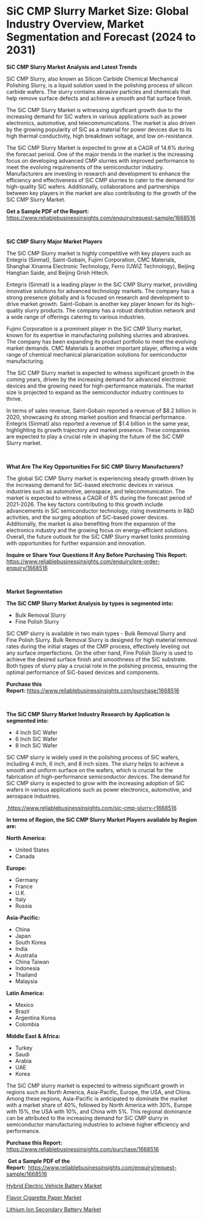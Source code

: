 <p><h1>SiC CMP Slurry Market Size: Global Industry Overview, Market Segmentation and Forecast (2024 to 2031)</h1></p><p><strong>SiC CMP Slurry Market Analysis and Latest Trends</strong></p>
<p><p>SiC CMP Slurry, also known as Silicon Carbide Chemical Mechanical Polishing Slurry, is a liquid solution used in the polishing process of silicon carbide wafers. The slurry contains abrasive particles and chemicals that help remove surface defects and achieve a smooth and flat surface finish.</p><p>The SiC CMP Slurry Market is witnessing significant growth due to the increasing demand for SiC wafers in various applications such as power electronics, automotive, and telecommunications. The market is also driven by the growing popularity of SiC as a material for power devices due to its high thermal conductivity, high breakdown voltage, and low on-resistance.</p><p>The SiC CMP Slurry Market is expected to grow at a CAGR of 14.6% during the forecast period. One of the major trends in the market is the increasing focus on developing advanced CMP slurries with improved performance to meet the evolving requirements of the semiconductor industry. Manufacturers are investing in research and development to enhance the efficiency and effectiveness of SiC CMP slurries to cater to the demand for high-quality SiC wafers. Additionally, collaborations and partnerships between key players in the market are also contributing to the growth of the SiC CMP Slurry Market.</p></p>
<p><strong>Get a Sample PDF of the Report:&nbsp;</strong> <a href="https://www.reliablebusinessinsights.com/enquiry/request-sample/1668516">https://www.reliablebusinessinsights.com/enquiry/request-sample/1668516</a></p>
<p>&nbsp;</p>
<p><strong>SiC CMP Slurry Major Market Players</strong></p>
<p><p>The SiC CMP Slurry market is highly competitive with key players such as Entegris (Sinmat), Saint-Gobain, Fujimi Corporation, CMC Materials, Shanghai Xinanna Electronic Technology, Ferro (UWiZ Technology), Beijing Hangtian Saide, and Beijing Grish Hitech. </p><p>Entegris (Sinmat) is a leading player in the SiC CMP Slurry market, providing innovative solutions for advanced technology markets. The company has a strong presence globally and is focused on research and development to drive market growth. Saint-Gobain is another key player known for its high-quality slurry products. The company has a robust distribution network and a wide range of offerings catering to various industries.</p><p>Fujimi Corporation is a prominent player in the SiC CMP Slurry market, known for its expertise in manufacturing polishing slurries and abrasives. The company has been expanding its product portfolio to meet the evolving market demands. CMC Materials is another important player, offering a wide range of chemical mechanical planarization solutions for semiconductor manufacturing.</p><p>The SiC CMP Slurry market is expected to witness significant growth in the coming years, driven by the increasing demand for advanced electronic devices and the growing need for high-performance materials. The market size is projected to expand as the semiconductor industry continues to thrive.</p><p>In terms of sales revenue, Saint-Gobain reported a revenue of $8.2 billion in 2020, showcasing its strong market position and financial performance. Entegris (Sinmat) also reported a revenue of $1.4 billion in the same year, highlighting its growth trajectory and market presence. These companies are expected to play a crucial role in shaping the future of the SiC CMP Slurry market.</p></p>
<p>&nbsp;</p>
<p><strong>What Are The Key Opportunities For SiC CMP Slurry Manufacturers?</strong></p>
<p><p>The global SiC CMP Slurry market is experiencing steady growth driven by the increasing demand for SiC-based electronic devices in various industries such as automotive, aerospace, and telecommunication. The market is expected to witness a CAGR of 8% during the forecast period of 2021-2026. The key factors contributing to this growth include advancements in SiC semiconductor technology, rising investments in R&D activities, and the surging adoption of SiC-based power devices. Additionally, the market is also benefiting from the expansion of the electronics industry and the growing focus on energy-efficient solutions. Overall, the future outlook for the SiC CMP Slurry market looks promising with opportunities for further expansion and innovation.</p></p>
<p><strong>Inquire or Share Your Questions If Any Before Purchasing This Report:</strong> <a href="https://www.reliablebusinessinsights.com/enquiry/pre-order-enquiry/1668516">https://www.reliablebusinessinsights.com/enquiry/pre-order-enquiry/1668516</a></p>
<p>&nbsp;</p>
<p><strong>Market Segmentation</strong></p>
<p><strong>The SiC CMP Slurry Market Analysis by types is segmented into:</strong></p>
<p><ul><li>Bulk Removal Slurry</li><li>Fine Polish Slurry</li></ul></p>
<p><p>SiC CMP slurry is available in two main types - Bulk Removal Slurry and Fine Polish Slurry. Bulk Removal Slurry is designed for high material removal rates during the initial stages of the CMP process, effectively leveling out any surface imperfections. On the other hand, Fine Polish Slurry is used to achieve the desired surface finish and smoothness of the SiC substrate. Both types of slurry play a crucial role in the polishing process, ensuring the optimal performance of SiC-based devices and components.</p></p>
<p><strong>Purchase this Report:&nbsp;</strong><a href="https://www.reliablebusinessinsights.com/purchase/1668516">https://www.reliablebusinessinsights.com/purchase/1668516</a></p>
<p>&nbsp;</p>
<p><strong>The SiC CMP Slurry Market Industry Research by Application is segmented into:</strong></p>
<p><ul><li>4 Inch SiC Wafer</li><li>6 Inch SiC Wafer</li><li>8 Inch SiC Wafer</li></ul></p>
<p><p>SiC CMP slurry is widely used in the polishing process of SiC wafers, including 4 inch, 6 inch, and 8 inch sizes. The slurry helps to achieve a smooth and uniform surface on the wafers, which is crucial for the fabrication of high-performance semiconductor devices. The demand for SiC CMP slurry is expected to grow with the increasing adoption of SiC wafers in various applications such as power electronics, automotive, and aerospace industries.</p></p>
<p><a href="https://www.reliablebusinessinsights.com/sic-cmp-slurry-r1668516">&nbsp;https://www.reliablebusinessinsights.com/sic-cmp-slurry-r1668516</a></p>
<p><strong>In terms of Region, the SiC CMP Slurry Market Players available by Region are:</strong></p>
<p>
    <p> <strong> North America: </strong>
        <ul>
            <li>United States</li>
            <li>Canada</li>
        </ul>
        </p> 
    <p> <strong> Europe: </strong>
        <ul>
            <li>Germany</li>
            <li>France</li>
            <li>U.K.</li>
            <li>Italy</li>
            <li>Russia</li>
        </ul>
        </p> 
    <p> <strong> Asia-Pacific: </strong>
        <ul>
            <li>China</li>
            <li>Japan</li>
            <li>South Korea</li>
            <li>India</li>
            <li>Australia</li>
            <li>China Taiwan</li>
            <li>Indonesia</li>
            <li>Thailand</li>
            <li>Malaysia</li>
        </ul>
        </p> 
    <p> <strong> Latin America: </strong>
        <ul>
            <li>Mexico</li>
            <li>Brazil</li>
            <li>Argentina Korea</li>
            <li>Colombia</li>
        </ul>
        </p> 
    <p> <strong> Middle East & Africa: </strong>
        <ul>
            <li>Turkey</li>
            <li>Saudi</li>
            <li>Arabia</li>
            <li>UAE</li>
            <li>Korea</li>
        </ul>
    </p>
    </p>
<p><p>The SiC CMP slurry market is expected to witness significant growth in regions such as North America, Asia-Pacific, Europe, the USA, and China. Among these regions, Asia-Pacific is anticipated to dominate the market with a market share of 40%, followed by North America with 30%, Europe with 15%, the USA with 10%, and China with 5%. This regional dominance can be attributed to the increasing demand for SiC CMP slurry in semiconductor manufacturing industries to achieve higher efficiency and performance.</p></p>
<p><strong>Purchase this Report: </strong><a href="https://www.reliablebusinessinsights.com/purchase/1668516">https://www.reliablebusinessinsights.com/purchase/1668516</a></p>
<p>&nbsp;<strong>Get a Sample PDF of the Report:&nbsp;&nbsp;</strong><a href="https://www.reliablebusinessinsights.com/enquiry/request-sample/1668516">https://www.reliablebusinessinsights.com/enquiry/request-sample/1668516</a></p>
<p><strong></strong></p>
<p><p><a href="https://medium.com/@shjsi3663/hybrid-electric-vehicle-battery-market-industry-trends-and-forecast-for-period-from-2024-to-2031-52755a2ce136">Hybrid Electric Vehicle Battery Market</a></p><p><a href="https://github.com/sowravmitra0/Market-Research-Report-List-1/blob/main/flavor-cigarette-paper-market.md">Flavor Cigarette Paper Market</a></p><p><a href="https://medium.com/@theomorar08/insights-into-the-lithium-ion-secondary-battery-industry-market-financial-status-market-size-and-aebb41ae91b8">Lithium Ion Secondary Battery Market</a></p></p>